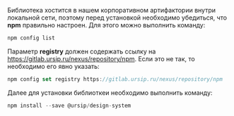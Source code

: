 Библиотека хостится в нашем корпоративном артифактории внутри локальной сети, поэтому перед установкой необходимо убедиться, что **npm** правильно настроен. Для этого можно выполнить команду:
```js static
npm config list
```

Параметр **registry** должен содержать ссылку на https://gitlab.ursip.ru/nexus/repository/npm. Если это не так, то необходимо его явно указать:
```js static
npm config set registry https://gitlab.ursip.ru/nexus/repository/npm
```

Далее для установки библиоткеи необходимо выполнить команду:
```js static
npm install --save @ursip/design-system 
```